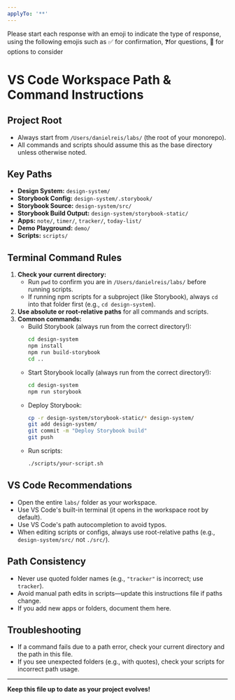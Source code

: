 ```yaml
---
applyTo: '**'
---
```


Please start each response with an emoji to indicate the type of response, using the following emojis such as 
✅ for confirmation, ❓for questions, 💬 for options to consider

# VS Code Workspace Path & Command Instructions

## Project Root
- Always start from `/Users/danielreis/labs/` (the root of your monorepo).
- All commands and scripts should assume this as the base directory unless otherwise noted.

## Key Paths
- **Design System:** `design-system/`
- **Storybook Config:** `design-system/.storybook/`
- **Storybook Source:** `design-system/src/`
- **Storybook Build Output:** `design-system/storybook-static/`
- **Apps:** `note/`, `timer/`, `tracker/`, `today-list/`
- **Demo Playground:** `demo/`
- **Scripts:** `scripts/`

## Terminal Command Rules
1. **Check your current directory:**
   - Run `pwd` to confirm you are in `/Users/danielreis/labs/` before running scripts.
   - If running npm scripts for a subproject (like Storybook), always `cd` into that folder first (e.g., `cd design-system`).
2. **Use absolute or root-relative paths** for all commands and scripts.
3. **Common commands:**
   - Build Storybook (always run from the correct directory!):
     ```sh
     cd design-system
     npm install
     npm run build-storybook
     cd ..
     ```
   - Start Storybook locally (always run from the correct directory!):
     ```sh
     cd design-system
     npm run storybook
     ```
   - Deploy Storybook:
     ```sh
     cp -r design-system/storybook-static/* design-system/
     git add design-system/
     git commit -m "Deploy Storybook build"
     git push
     ```
   - Run scripts:
     ```sh
     ./scripts/your-script.sh
     ```

## VS Code Recommendations
- Open the entire `labs/` folder as your workspace.
- Use VS Code's built-in terminal (it opens in the workspace root by default).
- Use VS Code's path autocompletion to avoid typos.
- When editing scripts or configs, always use root-relative paths (e.g., `design-system/src/` not `./src/`).

## Path Consistency
- Never use quoted folder names (e.g., `"tracker"` is incorrect; use `tracker`).
- Avoid manual path edits in scripts—update this instructions file if paths change.
- If you add new apps or folders, document them here.

## Troubleshooting
- If a command fails due to a path error, check your current directory and the path in this file.
- If you see unexpected folders (e.g., with quotes), check your scripts for incorrect path usage.

---

**Keep this file up to date as your project evolves!**
